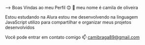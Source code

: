 
-->  Boas Vindas ao meu Perfil 😊 💙
meu nome é camila de oliveira   

Estou estudando na Alura
estou me desenvolvendo na linguagem JavaScript
utilizo para compartilhar e organizar meus projetos desenvolvidos 


 Você pode entrar em contato comigo 📫
 camibraga89@gmail.com
